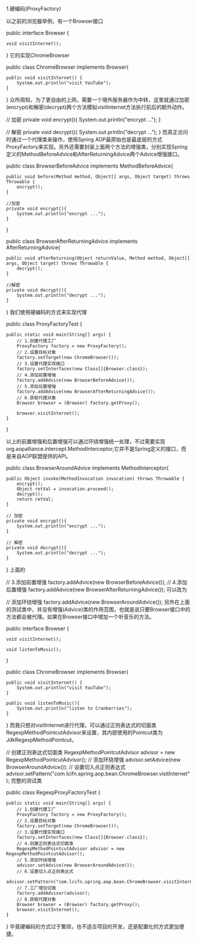 1.硬编码(ProxyFactory)


以之前的浏览器举例，有一个Browser接口

public interface Browser {

	void visitInternet();
	
}
它的实现ChromeBrowser

public class ChromeBrowser implements Browser{

	public void visitInternet() {
		System.out.println("visit YouTube");
	}
	
}
众所周知，为了更自由的上网，需要一个境外服务器作为中转，这里就通过加密(encrypt)和解密(decrypt)两个方法模拟visitInternet方法执行前后的额外动作。

// 加密
private void encrypt(){
	System.out.println("encrypt ...");
}

// 解密
private void decrypt(){
	System.out.println("decrypt ...");
}
而真正访问时通过一个代理类来操作，使用Spring AOP最原始也是最底层的方式ProxyFactory来实现。另外还需要封装上面两个方法的增强类，分别实现Spring定义的MethodBeforeAdvice和AfterReturningAdvice两个Advice增强接口。

public class BrowserBeforeAdvice implements MethodBeforeAdvice{

	public void before(Method method, Object[] args, Object target) throws Throwable {
		encrypt();
	}
	
	//加密
	private void encrypt(){
		System.out.println("encrypt ...");
	}

}

public class BrowserAfterReturningAdvice implements AfterReturningAdvice{

	public void afterReturning(Object returnValue, Method method, Object[] args, Object target) throws Throwable {
		decrypt();
	}

	//解密
	private void decrypt(){
		System.out.println("decrypt ...");
	}

}
我们使用硬编码的方式来实现代理

public class ProxyFactoryTest {

	public static void main(String[] args) {
		// 1.创建代理工厂
		ProxyFactory factory = new ProxyFactory();
		// 2.设置目标对象
		factory.setTarget(new ChromeBrowser());
		// 3.设置代理实现接口
		factory.setInterfaces(new Class[]{Browser.class});
		// 4.添加前置增强
		factory.addAdvice(new BrowserBeforeAdvice());
		// 5.添加后置增强
		factory.addAdvice(new BrowserAfterReturningAdvice());
		// 6.获取代理对象
		Browser browser = (Browser) factory.getProxy();
		
		browser.visitInternet();
	}
}

以上的前置增强和后置增强可以通过环绕增强统一处理，不过需要实现org.aopalliance.intercept.MethodInterceptor,它并不是Spring定义的接口，而是来自AOP联盟提供的API。

public class BrowserAroundAdvice implements MethodInterceptor{

	public Object invoke(MethodInvocation invocation) throws Throwable {
		encrypt();
		Object retVal = invocation.proceed();
		decrypt();
		return retVal;
	}
	
	// 加密
	private void encrypt(){
		System.out.println("encrypt ...");
	}
	
	// 解密
	private void decrypt(){
		System.out.println("decrypt ...");
	}
}
上面的

// 3.添加前置增强
factory.addAdvice(new BrowserBeforeAdvice());
// 4.添加后置增强
factory.addAdvice(new BrowserAfterReturningAdvice());
可以改为

// 添加环绕增强
factory.addAdvice(new BrowserAroundAdvice());
另外在上面的测试类中，并没有增强(Advice)类的作用范围，也就是说只要Browser接口中的方法都会被代理。如果在Browser接口中增加一个听音乐的方法。

public interface Browser {

	void visitInternet();
	
	void listenToMusic();
	
}

public class ChromeBrowser implements Browser{

	public void visitInternet() {
		System.out.println("visit YouTube");
	}
	
	public void listenToMusic(){
		System.out.println("listen to Cranberries");
	}
	
}
而我只想对visitInternet进行代理，可以通过正则表达式的切面类RegexpMethodPointcutAdvisor来设置，其内部使用的Pointcut类为JdkRegexpMethodPointcut。

// 创建正则表达式切面类
RegexpMethodPointcutAdvisor advisor = new RegexpMethodPointcutAdvisor();
// 添加环绕增强
advisor.setAdvice(new BrowserAroundAdvice());
// 设置切入点正则表达式
advisor.setPattern("com.lcifn.spring.aop.bean.ChromeBrowser.visitInternet");
完整的测试类

public class RegexpProxyFactoryTest {

	public static void main(String[] args) {
		// 1.创建代理工厂
		ProxyFactory factory = new ProxyFactory();
		// 2.设置目标对象
		factory.setTarget(new ChromeBrowser());
		// 3.设置代理实现接口
		factory.setInterfaces(new Class[]{Browser.class});
		// 4.创建正则表达式切面类
		RegexpMethodPointcutAdvisor advisor = new RegexpMethodPointcutAdvisor();
		// 5.添加环绕增强
		advisor.setAdvice(new BrowserAroundAdvice());
		// 6.设置切入点正则表达式
		advisor.setPattern("com.lcifn.spring.aop.bean.ChromeBrowser.visitInternet");
		// 7.工厂增加切面
		factory.addAdvisor(advisor);
		// 8.获取代理对象
		Browser browser = (Browser) factory.getProxy();
		browser.visitInternet();
	}
}
毕竟硬编码的方式过于繁琐，也不适合项目的开发，还是配置化的方式更加便捷。
